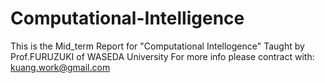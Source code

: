 # Computational-Intelligence
This is the Mid_term Report for "Computational Intellogence" Taught by Prof.FURUZUKI of WASEDA University
For more info please contract with: kuang.work@gmail.com
